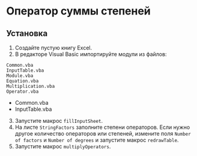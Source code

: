 # Оператор суммы степеней

## Установка

1. Создайте пустую книгу Excel.
2. В редакторе Visual Basic импортируйте модули из файлов:
```
Common.vba
InputTable.vba
Module.vba
Equation.vba
Multiplication.vba
Operator.vba
```
- Common.vba
- InputTable.vba
3. Запустите макрос `fillInputSheet`.
4. На листе `StringFactors` заполните степени операторов. Если нужно другое количество операторов или степеней,
измените поля `Number of factors` и `Number of degrees` и запустите макрос `redrawTable`.
5. Запустите макрос `multiplyOperators`.
